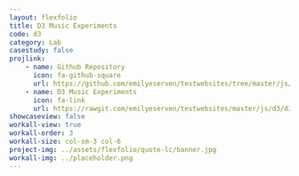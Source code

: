 ```yaml
---
layout: flexfolio
title: D3 Music Experiments
code: d3
category: Lab
casestudy: false
projlink:
    - name: Github Repository
      icon: fa-github-square
      url: https://github.com/emilyeserven/testwebsites/tree/master/js/d3/d3timelineAlbums
    - name: D3 Music Experiments
      icon: fa-link
      url: https://rawgit.com/emilyeserven/testwebsites/master/js/d3/d3timelineAlbums/index.html
showcaseview: false
workall-view: true
workall-order: 3
workall-size: col-sm-3 col-6
project-img: ../assets/flexfolio/quote-lc/banner.jpg
workall-img: ../placeholder.png
---
```

